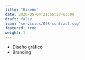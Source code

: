 ```yaml
---
title: "Diseño"
date: 2020-05-04T21:55:57-03:00
draft: false
icon: 'servicios/098-contract.svg'
featured: true
weight: 1
---
```

- Diseño gráfico 
- Branding

